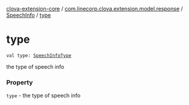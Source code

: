 [clova-extension-core](../../index.md) / [com.linecorp.clova.extension.model.response](../index.md) / [SpeechInfo](index.md) / [type](./type.md)

# type

`val type: `[`SpeechInfoType`](../-speech-info-type/index.md)

the type of speech info

### Property

`type` - the type of speech info